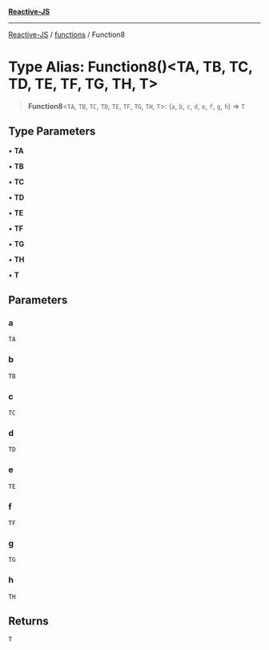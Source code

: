 [**Reactive-JS**](../../README.md)

***

[Reactive-JS](../../README.md) / [functions](../README.md) / Function8

# Type Alias: Function8()\<TA, TB, TC, TD, TE, TF, TG, TH, T\>

> **Function8**\<`TA`, `TB`, `TC`, `TD`, `TE`, `TF`, `TG`, `TH`, `T`\>: (`a`, `b`, `c`, `d`, `e`, `f`, `g`, `h`) => `T`

## Type Parameters

• **TA**

• **TB**

• **TC**

• **TD**

• **TE**

• **TF**

• **TG**

• **TH**

• **T**

## Parameters

### a

`TA`

### b

`TB`

### c

`TC`

### d

`TD`

### e

`TE`

### f

`TF`

### g

`TG`

### h

`TH`

## Returns

`T`
